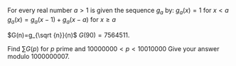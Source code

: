 For every real number $a \gt 1$ is given the sequence $g_a$ by:
$g_{a}(x)=1$ for $x \lt a$
$g_{a}(x)=g_{a}(x-1)+g_a(x-a)$ for $x \ge a$

$G(n)=g_{\sqrt {n}}(n)$
$G(90)=7564511$.

Find $\sum G(p)$ for $p$ prime and $10000000 \lt p \lt 10010000$
Give your answer modulo $1000000007$.